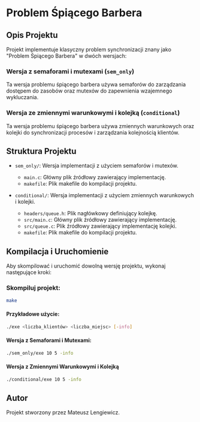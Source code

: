# Problem Śpiącego Barbera

## Opis Projektu
Projekt implementuje klasyczny problem synchronizacji znany jako "Problem Śpiącego Barbera" w dwóch wersjach:

### Wersja z semaforami i mutexami (`sem_only`)

Ta wersja problemu śpiącego barbera używa semaforów do zarządzania dostępem do zasobów oraz mutexów do zapewnienia wzajemnego wykluczania.

### Wersja ze zmiennymi warunkowymi i kolejką (`conditional`)

Ta wersja problemu śpiącego barbera używa zmiennych warunkowych oraz kolejki do synchronizacji procesów i zarządzania kolejnością klientów.


## Struktura Projektu
- `sem_only/`: Wersja implementacji z użyciem semaforów i mutexów.
  - `main.c`: Główny plik źródłowy zawierający implementację.
  - `makefile`: Plik makefile do kompilacji projektu.

- `conditional/`: Wersja implementacji z użyciem zmiennych warunkowych i kolejki.
  - `headers/queue.h`: Plik nagłówkowy definiujący kolejkę.
  - `src/main.c`: Główny plik źródłowy zawierający implementację.
  - `src/queue.c`: Plik źródłowy zawierający implementację kolejki.
  - `makefile`: Plik makefile do kompilacji projektu.

## Kompilacja i Uruchomienie
Aby skompilować i uruchomić dowolną wersję projektu, wykonaj następujące kroki:

### Skompiluj projekt:
```sh
make
```
#### Przykładowe użycie:
```sh
./exe <liczba_klientów> <liczba_miejsc> [-info]
```
#### Wersja z Semaforami i Mutexami:
```sh
./sem_only/exe 10 5 -info
```

#### Wersja z Zmiennymi Warunkowymi i Kolejką
```sh
./conditional/exe 10 5 -info
```

## Autor
Projekt stworzony przez Mateusz Lengiewicz.
